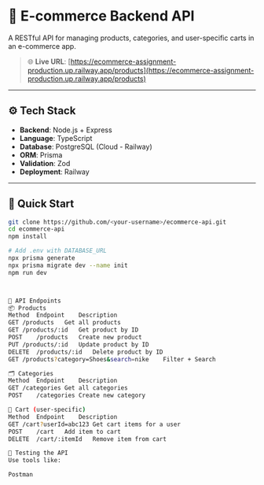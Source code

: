 # 🛒 E-commerce Backend API

A RESTful API for managing products, categories, and user-specific carts in an e-commerce app.

> 🌐 **Live URL**: [https://ecommerce-assignment-production.up.railway.app/products](https://ecommerce-assignment-production.up.railway.app/products)

---

## ⚙️ Tech Stack

- **Backend**: Node.js + Express
- **Language**: TypeScript
- **Database**: PostgreSQL (Cloud - Railway)
- **ORM**: Prisma
- **Validation**: Zod
- **Deployment**: Railway

---

## 🚀 Quick Start

```bash
git clone https://github.com/<your-username>/ecommerce-api.git
cd ecommerce-api
npm install

# Add .env with DATABASE_URL
npx prisma generate
npx prisma migrate dev --name init
npm run dev



🔗 API Endpoints
📦 Products
Method	Endpoint	Description
GET	/products	Get all products
GET	/products/:id	Get product by ID
POST	/products	Create new product
PUT	/products/:id	Update product by ID
DELETE	/products/:id	Delete product by ID
GET	/products?category=Shoes&search=nike	Filter + Search

🗂 Categories
Method	Endpoint	Description
GET	/categories	Get all categories
POST	/categories	Create new category

🛒 Cart (user-specific)
Method	Endpoint	Description
GET	/cart?userId=abc123	Get cart items for a user
POST	/cart	Add item to cart
DELETE	/cart/:itemId	Remove item from cart

🧪 Testing the API
Use tools like:

Postman
